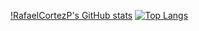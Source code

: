 
<!--
**RafaelCortezP/RafaelCortezP** is a ✨ _special_ ✨ repository because its `README.md` (this file) appears on your GitHub profile.

Here are some ideas to get you started:

- 🔭 I’m currently working on ...
- 🌱 I’m currently learning ...
- 👯 I’m looking to collaborate on ...
- 🤔 I’m looking for help with ...
- 💬 Ask me about ...
- 📫 How to reach me: ...
- 😄 Pronouns: ...
- ⚡ Fun fact: ...
-->


[!RafaelCortezP's GitHub stats](https://github-readme-stats.vercel.app/api?username=RafaelCortezP&show_icons=true&theme=dark&count_private=true)
[![Top Langs](https://github-readme-stats.vercel.app/api/top-langs/?username=RafaelCortezP&layout=compact&theme=dark)](https://github.com/RafaelCortezP/github-readme-stats)

